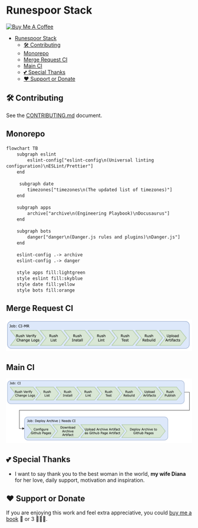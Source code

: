 # Runespoor Stack

<a href="https://www.buymeacoffee.com/borisshulyak" target="_blank"><img src="https://cdn.buymeacoffee.com/buttons/v2/default-yellow.png" alt="Buy Me A Coffee" style="height: 60px !important;width: 217px !important;" ></a>

- [Runespoor Stack](#runespoor-stack)
  - [🛠️ Contributing](#️-contributing)
  - [Monorepo](#monorepo)
  - [Merge Request CI](#merge-request-ci)
  - [Main CI](#main-ci)
  - [💕 Special Thanks](#-special-thanks)
  - [❤️ Support or Donate](#️-support-or-donate)

## 🛠️ Contributing

See the [CONTRIBUTING.md](https://github.com/runespoor-engineering/runespoorstack/blob/main/CONTRIBUTING.md) document.

## Monorepo

```mermaid
flowchart TB
    subgraph eslint
        eslint-config["eslint-config\n(Universal linting configuration)\nESLint/Prettier"]
    end

     subgraph date
        timezones["timezones\n(The updated list of timezones)"]
    end

    subgraph apps
        archive["archive\n(Engineering Playbook)\nDocusaurus"]
    end

    subgraph bots
        danger["danger\n(Danger.js rules and plugins)\nDanger.js"]
    end

    eslint-config .-> archive
    eslint-config .-> danger

    style apps fill:lightgreen
    style eslint fill:skyblue
    style date fill:yellow
    style bots fill:orange
```

## Merge Request CI

![Merge Request CI](assets/ci-mr.png)

## Main CI

![Main CI](assets/ci-main.png)

## 💕 Special Thanks

- I want to say thank you to the best woman in the world, **my wife Diana** for her love, daily support, motivation and inspiration.

## ❤️ Support or Donate

If you are enjoying this work and feel extra appreciative, you could [buy me a book](https://bmc.link/borisshulyak)
📖 or 3 📖📖📖.